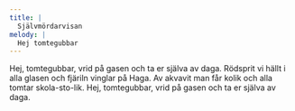 ```yaml
---
title: |
  Självmördarvisan
melody: |
  Hej tomtegubbar
---
```

Hej, tomtegubbar, vrid på gasen 
och ta er själva av daga. 
Rödsprit vi hällt i alla glasen 
och fjäriln vinglar på Haga. 
Av akvavit man får kolik 
och alla tomtar skola-sto-lik. 
Hej, tomtegubbar, vrid på gasen 
och ta er själva av daga.